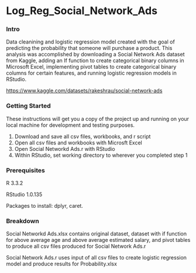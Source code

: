 # Log_Reg_Social_Network_Ads

### Intro
Data cleanining and logistic regression model created with the goal of predicting the probability that someone will purchase a product. This analysis was accomplished by downloading a Social Network Ads dataset from Kaggle, adding an If function to create categorical binary columns in Microsoft Excel, implementing pivot tables to create categorical binary columns for certain features, and running logistic regression models in RStudio.

https://www.kaggle.com/datasets/rakeshrau/social-network-ads

### Getting Started
These instructions will get you a copy of the project up and running on your local machine for development and testing purposes.

1. Download and save all csv files, workbooks, and r script
2. Open all csv files and workbooks with Microsft Excel
3. Open Social Networkd Ads.r with RStudio
4. Within RStudio, set working directory to wherever you completed step 1

### Prerequisites
R 3.3.2

RStudio 1.0.135

Packages to install: dplyr, caret.

### Breakdown
Social Networkd Ads.xlsx contains original dataset, dataset with if function for above average age and above average estimated salary, and pivot tables to produce all csv files produced for Social Network Ads.r

Social Network Ads.r uses input of all csv files to create logistic regression model and produce results for Probability.xlsx
